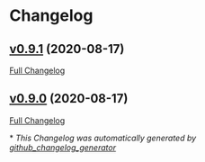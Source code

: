 # Changelog

## [v0.9.1](https://github.com/dekelev/feathers-http-distributed/tree/v0.9.1) (2020-08-17)

[Full Changelog](https://github.com/dekelev/feathers-http-distributed/compare/v0.9.0...v0.9.1)

## [v0.9.0](https://github.com/dekelev/feathers-http-distributed/tree/v0.9.0) (2020-08-17)

[Full Changelog](https://github.com/dekelev/feathers-http-distributed/compare/c0a4b887fc5a55e998fcae19b42836e35a8331b5...v0.9.0)



\* *This Changelog was automatically generated by [github_changelog_generator](https://github.com/github-changelog-generator/github-changelog-generator)*

